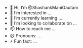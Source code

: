 - 👋 Hi, I’m @ShashankManiGautam
- 👀 I’m interested in ...
- 🌱 I’m currently learning ...
- 💞️ I’m looking to collaborate on ...
- 📫 How to reach me ...
- 😄 Pronouns: ...
- ⚡ Fun fact: ...

<!---
ShashankManiGautam/ShashankManiGautam is a ✨ special ✨ repository because its `README.md` (this file) appears on your GitHub profile.
You can click the Preview link to take a look at your changes.
--->
